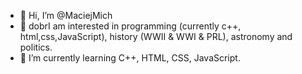 - 👋 Hi, I’m @MaciejMich
- 👀 dobrI am interested in programming (currently c++, html,css,JavaScript), history (WWII & WWI & PRL), astronomy and politics.
- 🌱 I’m currently learning C++, HTML, CSS, JavaScript.
<!---
MaciejMich/MaciejMich is a ✨ special ✨ repository because its `README.md` (this file) appears on your GitHub profile.
You can click the Preview link to take a look at your changes.
--->

